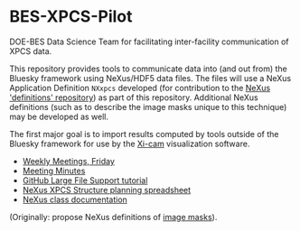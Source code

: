 # BES-XPCS-Pilot

DOE-BES Data Science Team for facilitating inter-facility communication of XPCS data.

This repository provides tools to communicate data into (and out from) the Bluesky framework
using NeXus/HDF5 data files.  The files will use a NeXus Application Definition `NXxpcs`
developed (for contribution to the [NeXus 'definitions' 
repository](https://github.com/nexusformat/definitions)) as part of this repository.
Additional NeXus definitions (such as to describe the image masks unique to this
technique) may be developed as well.

The first major goal is to import results computed by tools outside of the Bluesky
framework for use by the [Xi-cam](https://github.com/xi-cam) visualization software.

* [Weekly Meetings, Friday](https://bluejeans.com/445481193)
* [Meeting Minutes](https://docs.google.com/document/d/1QjD0EjBOqSDz29kWswrV5hc8Ho3nxylWEJ7204RwYAo/edit)
* [GitHub Large File Support tutorial](https://github.com/git-lfs/git-lfs/wiki/Tutorial)
* [NeXus XPCS Structure planning spreadsheet](https://docs.google.com/spreadsheets/d/1sZrhLlzER9nuEWmPSLbWcfsgH_0DlBI9QrGRBQdKRQg/edit#gid=0)
* [NeXus class documentation](https://manual.nexusformat.org/classes)

(Originally: propose NeXus definitions of [image masks](./masks.md)).
